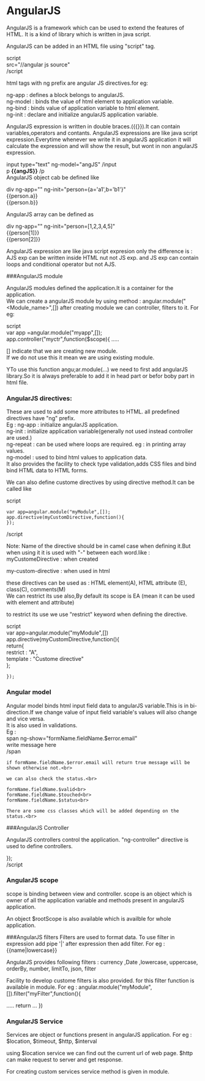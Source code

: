 # AngularJS

AngularJS is a framework which can be used to extend the features of HTML. It is a kind of library which is written in java script.

AngularJS can be added in an HTML file using "script" tag.

script<br>
  src="//angular js source"<br>
/script<br>

html tags with ng prefix are angular JS directives.for eg:<br>

ng-app : defines a block belongs to angularJS.<br>
ng-model : binds the value of html element to application variable.<br>
ng-bind : binds value of application variable to html element.<br>
ng-init :  declare and initialize angularJS application variable.<br>

AngularJS expression is written in double braces.({{}}).It can contain variables,operators and contants. AngularJS expressions are like java script expression.Everytime whenever we write it in angularJS application it will calculate the expression and will show the result, but wont in non angularJS expression.<br>

  input type="text" ng-model="angJS" /input <br>
  p **{{angJS}}** /p
  <br>
  AngularJS object cab be defined like<br>
  
  div ng-app="" ng-init="person={a='a1',b='b1'}"<br>
  {{person.a}}<br>
  {{person.b}}<br>

AngularJS array can be defined as<br>

div ng-app="" ng-init="person=[1,2,3,4,5]"<br>
{{person[1]}}<br>
{{person[2]}}<br>

AngularJS expression are like java script expresion only the difference is : AJS exp can be written inside HTML nut not JS exp.
and JS exp can contain loops and conditional operator but not AJS.

###AngularJS module

AngularJS modules defined the application.It is a container for the application.<br>
We can create a angularJS module by using method : angular.module("<Module_name>",[])
after creating module we can controller, filters to it.
For eg:

script <br>
var app =angular.module("myapp",[]);
app.controller("myctr",function($scope){
.....

[] indicate that we are creating new module.<br>
If we do not use this it mean we are using existing module.<br>

YTo use this function angu;ar.module(...) we need to first add angularJS library.So it is always preferable to add it in head part or befor boby part in html file.<br>

### AngularJS directives:

These are used to add some more attributes to HTML. all predefined directives have "ng" prefix.<br>
Eg : ng-app : initialize angularJS application.<br>
	ng-init : initialize application variable(generally not used instead controller are used.)<br>
	ng-repeat : can be used where loops are required. eg : in printing array values.<br>
	ng-model : used to bind html values to application data.<br>
				It also provides the facility to check type validation,adds CSS files and bind bind HTML data to HTML forms.<br>
				

We can also define custome directives by using directive method.It can be called like<br>

script<br>

	var app=angular.module("myModule",[]);
	app.directive(myCustomDirective,function(){
	});
/script<br>

Note: Name of the directive should be in camel case when defining it.But when using it it is used with "-" between each word.like : <br>
myCustomeDirective : when created<br>

my-custom-directive : when used in html<br>

these directives can be used as :  HTML element(A), HTML attribute (E), class(C),  comments(M)<br>
We can restrict its use also,By default its scope is EA (mean it can be used with element and attribute)<br>

to restrict its use we use "restrict" keyword when defining the directive.<br>

script<br>
	var app=angular.module("myModule",[])<br>
	app.directive(myCustomDirective,function(){<br>
		return{<br>
			restrict : "A",<br>
			template : "Custome directive"<br>
		};
		
	});

	
### Angular model

Angular model binds html input field data to angularJS variable.This is in bi-direction.If we change value of input field variable's values will also change and vice versa.<br>
It is also used in validations.<br>
Eg :<br>
 span ng-show="formName.fieldName.$error.email"<br>
	write message here<br>
	/span<br>
	
	if formName.fieldName.$error.email will return true message will be shown otherwise not.<br>
	
	we can also check the status.<br>
	
	formName.fieldName.$valid<br>
	formName.fieldName.$touched<br>
	formName.fieldName.$status<br>
	
	There are some css classes which will be added depending on the status.<br>
	
###AngularJS Controller

AngularJS controllers control the application. "ng-controller" directive is used to define controllers.
	

});<br>
/script<br>

### AngularJS scope
scope is binding between view and controller.
scope is an object which is owner of all the application variable and methods present in angularJS application.

An object $rootScope is also available which is availble for whole application.

###AngularJS filters
Filters are used to format data. To use filter in expression add pipe '|' after expression then add filter.
For eg : 
{{name|lowercase}}

AngularJS provides following filters :
currency ,Date ,lowercase, uppercase, orderBy, number, limitTo, json, filter

Facility to develop custome filters is also provided. for this filter function is available in module.
For eg : 
 angular.module("myModule",[]).filter("myFilter",function(){
 
 .....
 return ...
 })
 
 
 ### AngularJS Service
 Services are object or functions present in angularJS application.
 For eg : $location, $timeout, $http, $interval
 
 using $location service we can find out the current url of web page.
 $http can make request to server and get response.
 
 For creating custom services  service method is given in module.
 
 


